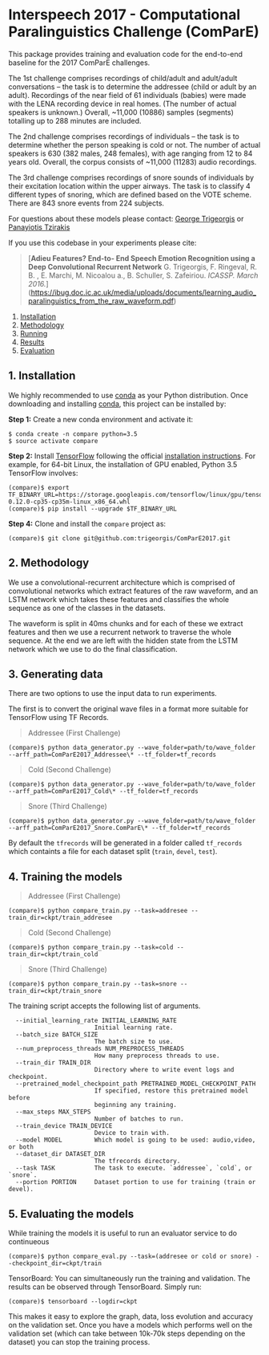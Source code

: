 # Interspeech 2017 - Computational Paralinguistics Challenge (ComParE)

This package provides training and evaluation code for the end-to-end baseline
for the 2017 ComParE challenges.

The 1st challenge comprises recordings of child/adult and adult/adult
conversations – the task is to determine the addressee (child or adult
by an adult).
Recordings of the near field of 61 individuals (babies) were made with
the LENA recording device in real homes. (The number of actual speakers
is unknown.) Overall, ~11,000 (10886) samples (segments) totalling up to
288 minutes are included.

The 2nd challenge comprises recordings of individuals – the task is to 
determine whether the person speaking is cold or not.
The number of actual speakers is 630 (382 males, 248 females), with age 
ranging from 12 to 84 years old. Overall, the corpus consists of ~11,000 
(11283) audio recordings.

The 3rd challenge comprises recordings of snore sounds of individuals by 
their excitation location within the upper airways. The task is to classify 
4 different types of snoring, which are defined based on the VOTE scheme.
There are 843 snore events from 224 subjects.

For questions about these models please contact:
[George Trigeorgis](g.trigeorgis@ic.ac.uk) or
[Panayiotis Tzirakis](panagiotis.tzirakis12@ic.ac.uk)

If you use this codebase in your experiments please cite:

> [**Adieu Features? End-to- End Speech Emotion Recognition using a Deep Convolutional Recurrent Network**
G. Trigeorgis, F. Ringeval, R. B. , E. Marchi, M. Nicoalou a., B. Schuller, S. Zafeiriou. 
*ICASSP. March 2016.*]
(https://ibug.doc.ic.ac.uk/media/uploads/documents/learning_audio_paralinguistics_from_the_raw_waveform.pdf)

1. [Installation](#installation)
2. [Methodology](#methodology)
3. [Running](#running)
4. [Results](#results)
5. [Evaluation](#evaluation)

## 1. Installation
We highly recommended to use [conda](http://conda.pydata.org/miniconda.html) as your Python distribution.
Once downloading and installing [conda](http://conda.pydata.org/miniconda.html), this project can be installed by:

**Step 1:** Create a new conda environment and activate it:
```console
$ conda create -n compare python=3.5
$ source activate compare
```

**Step 2:** Install [TensorFlow](https://www.tensorflow.org/) following the 
official [installation instructions](https://www.tensorflow.org/versions/r0.12/get_started/os_setup.html). 
For example, for 64-bit Linux, the installation of GPU enabled, Python 3.5 TensorFlow involves:
```console
(compare)$ export TF_BINARY_URL=https://storage.googleapis.com/tensorflow/linux/gpu/tensorflow_gpu-0.12.0-cp35-cp35m-linux_x86_64.whl
(compare)$ pip install --upgrade $TF_BINARY_URL
```

**Step 4:** Clone and install the `compare` project as:
```console
(compare)$ git clone git@github.com:trigeorgis/ComParE2017.git
```

## 2. Methodology

We use a convolutional-recurrent architecture which is comprised of convolutional networks
which extract features of the raw waveform, and an LSTM network which takes these features
and classifies the whole sequence as one of the classes in the datasets. 

The waveform is split in 40ms chunks and for each of these we extract features and then 
we use a recurrent network to traverse the whole sequence. At the end we are left with 
the hidden state from the LSTM network which we use to do the final classification.

## 3. Generating data

There are two options to use the input data to run experiments.

The first is to convert the original wave files in a format more suitable for
TensorFlow using TF Records.

> Addressee (First Challenge)
```console
(compare)$ python data_generator.py --wave_folder=path/to/wave_folder --arff_path=ComParE2017_Addressee\* --tf_folder=tf_records 
```

> Cold (Second Challenge)
```console
(compare)$ python data_generator.py --wave_folder=path/to/wave_folder --arff_path=ComParE2017_Cold\* --tf_folder=tf_records 
```
> Snore (Third Challenge)
```console
(compare)$ python data_generator.py --wave_folder=path/to/wave_folder --arff_path=ComParE2017_Snore.ComParE\* --tf_folder=tf_records 
```

By default the `tfrecords` will be generated in a folder called `tf_records` which 
containts a file for each dataset split (`train`, `devel`, `test`).


## 4. Training the models

> Addressee (First Challenge)
```console
(compare)$ python compare_train.py --task=addresee --train_dir=ckpt/train_addresee
```

> Cold (Second Challenge)
```console
(compare)$ python compare_train.py --task=cold --train_dir=ckpt/train_cold
```

> Snore (Third Challenge)
```console
(compare)$ python compare_train.py --task=snore --train_dir=ckpt/train_snore
```

The training script accepts the following list of arguments.

```
  --initial_learning_rate INITIAL_LEARNING_RATE
                        Initial learning rate.
  --batch_size BATCH_SIZE
                        The batch size to use.
  --num_preprocess_threads NUM_PREPROCESS_THREADS
                        How many preprocess threads to use.
  --train_dir TRAIN_DIR
                        Directory where to write event logs and checkpoint.
  --pretrained_model_checkpoint_path PRETRAINED_MODEL_CHECKPOINT_PATH
                        If specified, restore this pretrained model before
                        beginning any training.
  --max_steps MAX_STEPS
                        Number of batches to run.
  --train_device TRAIN_DEVICE
                        Device to train with.
  --model MODEL         Which model is going to be used: audio,video, or both
  --dataset_dir DATASET_DIR
                        The tfrecords directory.
  --task TASK           The task to execute. `addressee`, `cold`, or `snore`.
  --portion PORTION     Dataset portion to use for training (train or devel).
```

## 5. Evaluating the models

While training the models it is useful to run an evaluator service to do continueous 

```console
(compare)$ python compare_eval.py --task=(addresee or cold or snore) --checkpoint_dir=ckpt/train
```

TensorBoard: You can simultaneously run the training and validation. The results can be observed through TensorBoard. Simply run:

```
(compare)$ tensorboard --logdir=ckpt
```

This makes it easy to explore the graph, data, loss evolution and accuracy on the validation set. Once you have a models which performs well on the validation set (which can take between 10k-70k steps depending on the dataset) you can stop the training process.


